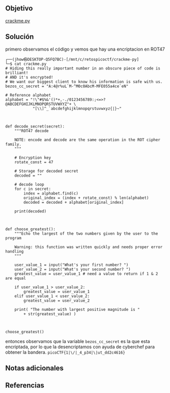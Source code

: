 ## Objetivo
[crackme.py](https://mercury.picoctf.net/static/fd0e358d4b82695c220c0d6013c11484/crackme.py)
## Solución
primero observamos el código y vemos que hay una encriptacion en ROT47
```
┌──(jhow㉿DESKTOP-Q5FQ7BC)-[/mnt/c/retospicoctf/crackme-py]
└─$ cat crackme.py
# Hiding this really important number in an obscure piece of code is brilliant!
# AND it's encrypted!
# We want our biggest client to know his information is safe with us.
bezos_cc_secret = "A:4@r%uL`M-^M0c0AbcM-MFE055a4ce`eN"

# Reference alphabet
alphabet = "!\"#$%&'()*+,-./0123456789:;<=>?@ABCDEFGHIJKLMNOPQRSTUVWXYZ"+ \
            "[\\]^_`abcdefghijklmnopqrstuvwxyz{|}~"



def decode_secret(secret):
    """ROT47 decode

    NOTE: encode and decode are the same operation in the ROT cipher family.
    """

    # Encryption key
    rotate_const = 47

    # Storage for decoded secret
    decoded = ""

    # decode loop
    for c in secret:
        index = alphabet.find(c)
        original_index = (index + rotate_const) % len(alphabet)
        decoded = decoded + alphabet[original_index]

    print(decoded)



def choose_greatest():
    """Echo the largest of the two numbers given by the user to the program

    Warning: this function was written quickly and needs proper error handling
    """

    user_value_1 = input("What's your first number? ")
    user_value_2 = input("What's your second number? ")
    greatest_value = user_value_1 # need a value to return if 1 & 2 are equal

    if user_value_1 > user_value_2:
        greatest_value = user_value_1
    elif user_value_1 < user_value_2:
        greatest_value = user_value_2

    print( "The number with largest positive magnitude is "
        + str(greatest_value) )



choose_greatest()
```
entonces observamos que la variable `bezos_cc_secret` es la que esta encriptada, por lo que la desencriptamos con ayuda de cyberchef para obtener la bandera.
`picoCTF{1|\/|_4_p34|\|ut_dd2c4616}`
## Notas adicionales

## Referencias